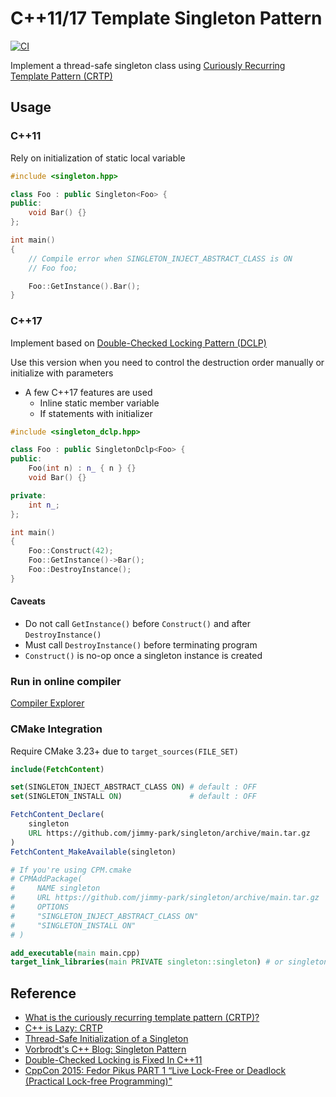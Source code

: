 # C++11/17 Template Singleton Pattern

[![CI](https://github.com/jimmy-park/singleton/actions/workflows/ci.yaml/badge.svg)](https://github.com/jimmy-park/singleton/actions/workflows/ci.yaml)

Implement a thread-safe singleton class using [Curiously Recurring Template Pattern (CRTP)](https://en.wikipedia.org/wiki/Curiously_recurring_template_pattern)

## Usage

### C++11

Rely on initialization of static local variable

```cpp
#include <singleton.hpp>

class Foo : public Singleton<Foo> {
public:
    void Bar() {}
};

int main()
{
    // Compile error when SINGLETON_INJECT_ABSTRACT_CLASS is ON
    // Foo foo;

    Foo::GetInstance().Bar();
}
```

### C++17

Implement based on [Double-Checked Locking Pattern (DCLP)](https://en.wikipedia.org/wiki/Double-checked_locking)

Use this version when you need to control the destruction order manually or initialize with parameters

- A few C++17 features are used
  - Inline static member variable
  - If statements with initializer

```cpp
#include <singleton_dclp.hpp>

class Foo : public SingletonDclp<Foo> {
public:
    Foo(int n) : n_ { n } {}
    void Bar() {}

private:
    int n_;
};

int main()
{
    Foo::Construct(42);
    Foo::GetInstance()->Bar();
    Foo::DestroyInstance();
}
```

#### Caveats

- Do not call `GetInstance()` before `Construct()` and after `DestroyInstance()`
- Must call `DestroyInstance()` before terminating program
- `Construct()` is no-op once a singleton instance is created

### Run in online compiler

[Compiler Explorer](https://godbolt.org/z/G7j3P17zE)

### CMake Integration

Require CMake 3.23+ due to `target_sources(FILE_SET)`

```CMake
include(FetchContent)

set(SINGLETON_INJECT_ABSTRACT_CLASS ON) # default : OFF
set(SINGLETON_INSTALL ON)               # default : OFF

FetchContent_Declare(
    singleton
    URL https://github.com/jimmy-park/singleton/archive/main.tar.gz
)
FetchContent_MakeAvailable(singleton)

# If you're using CPM.cmake
# CPMAddPackage(
#     NAME singleton
#     URL https://github.com/jimmy-park/singleton/archive/main.tar.gz
#     OPTIONS
#     "SINGLETON_INJECT_ABSTRACT_CLASS ON"
#     "SINGLETON_INSTALL ON"
# )

add_executable(main main.cpp)
target_link_libraries(main PRIVATE singleton::singleton) # or singleton::singleton-dclp
```

## Reference

- [What is the curiously recurring template pattern (CRTP)?](https://stackoverflow.com/questions/4173254/what-is-the-curiously-recurring-template-pattern-crtp/4173298#4173298)
- [C++ is Lazy: CRTP](https://www.modernescpp.com/index.php/component/content/article/42-blog/functional/273-c-is-still-lazy)
- [Thread-Safe Initialization of a Singleton](https://www.modernescpp.com/index.php/thread-safe-initialization-of-a-singleton)
- [Vorbrodt's C++ Blog: Singleton Pattern](https://vorbrodt.blog/2020/07/10/singleton-pattern/)
- [Double-Checked Locking is Fixed In C++11](https://preshing.com/20130930/double-checked-locking-is-fixed-in-cpp11/)
- [CppCon 2015: Fedor Pikus PART 1 “Live Lock-Free or Deadlock (Practical Lock-free Programming)"](https://www.youtube.com/watch?v=lVBvHbJsg5Y)
